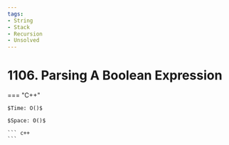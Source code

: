 ```yaml
---
tags:
- String
- Stack
- Recursion
- Unsolved
---
```



# 1106. Parsing A Boolean Expression

=== "C++"

    $Time: O()$

    $Space: O()$

    ``` c++
    ```